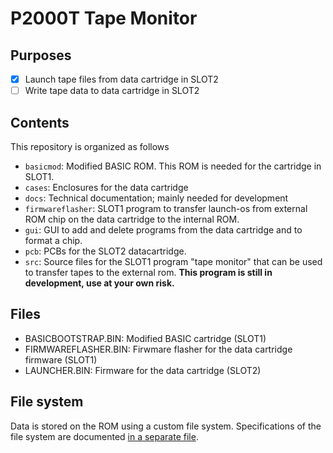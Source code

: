 # P2000T Tape Monitor

## Purposes
- [x] Launch tape files from data cartridge in SLOT2
- [ ] Write tape data to data cartridge in SLOT2

## Contents
This repository is organized as follows

* `basicmod`: Modified BASIC ROM. This ROM is needed for the cartridge in SLOT1.
* `cases`: Enclosures for the data cartridge
* `docs`: Technical documentation; mainly needed for development
* `firmwareflasher`: SLOT1 program to transfer launch-os from external ROM chip
  on the data cartridge to the internal ROM.
* `gui`: GUI to add and delete programs from the data cartridge and to format a
  chip.
* `pcb`: PCBs for the SLOT2 datacartridge.
* `src`: Source files for the SLOT1 program "tape monitor" that can be used to
  transfer tapes to the external rom. **This program is still in development,
  use at your own risk.**

## Files

* BASICBOOTSTRAP.BIN: Modified BASIC cartridge (SLOT1)
* FIRMWAREFLASHER.BIN: Firwmare flasher for the data cartridge firmware (SLOT1)
* LAUNCHER.BIN: Firmware for the data cartridge (SLOT2)

## File system

Data is stored on the ROM using a custom file system. Specifications of the file
system are documented [in a separate file](docs/fat.md).
